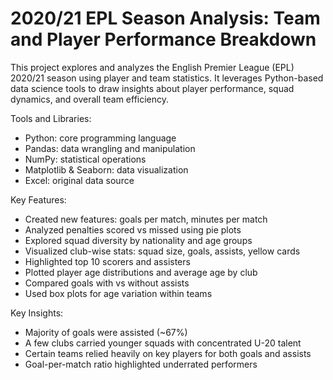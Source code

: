 # 2020/21 EPL Season Analysis: Team and Player Performance Breakdown
This project explores and analyzes the English Premier League (EPL) 2020/21 season using player and team statistics. It leverages Python-based data science tools to draw insights about player performance, squad dynamics, and overall team efficiency.

Tools and Libraries:
- Python: core programming language
- Pandas: data wrangling and manipulation
- NumPy: statistical operations
- Matplotlib & Seaborn: data visualization
- Excel: original data source

Key Features:
- Created new features: goals per match, minutes per match
- Analyzed penalties scored vs missed using pie plots
- Explored squad diversity by nationality and age groups
- Visualized club-wise stats: squad size, goals, assists, yellow cards
- Highlighted top 10 scorers and assisters
- Plotted player age distributions and average age by club
- Compared goals with vs without assists
- Used box plots for age variation within teams

Key Insights:
- Majority of goals were assisted (~67%)
- A few clubs carried younger squads with concentrated U-20 talent
- Certain teams relied heavily on key players for both goals and assists
- Goal-per-match ratio highlighted underrated performers
